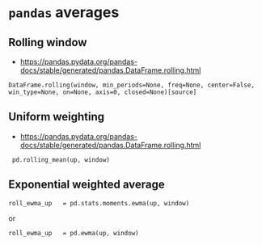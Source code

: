 # `pandas` averages


## Rolling window

- https://pandas.pydata.org/pandas-docs/stable/generated/pandas.DataFrame.rolling.html

~~~~
DataFrame.rolling(window, min_periods=None, freq=None, center=False, win_type=None, on=None, axis=0, closed=None)[source]
~~~~


## Uniform weighting

- https://pandas.pydata.org/pandas-docs/stable/generated/pandas.DataFrame.rolling.html

~~~~
 pd.rolling_mean(up, window)
~~~~


## Exponential weighted average

~~~~
roll_ewma_up   = pd.stats.moments.ewma(up, window)
~~~~

or 

~~~~
roll_ewma_up   = pd.ewma(up, window)
~~~~

